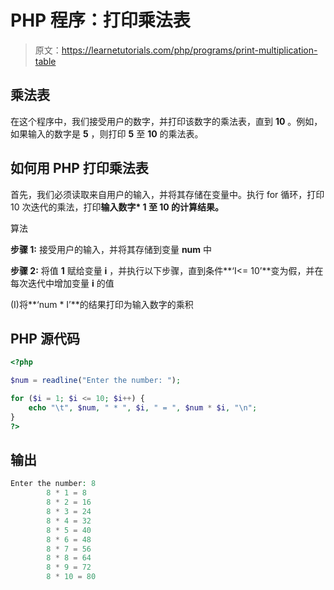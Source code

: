 # PHP 程序：打印乘法表

> 原文：<https://learnetutorials.com/php/programs/print-multiplication-table>

## 乘法表

在这个程序中，我们接受用户的数字，并打印该数字的乘法表，直到 **10** 。例如，如果输入的数字是 **5** ，则打印 **5** 至 **10** 的乘法表。

## 如何用 PHP 打印乘法表

首先，我们必须读取来自用户的输入，并将其存储在变量中。执行 for 循环，打印 10 次迭代的乘法，打印**输入数字* 1 至 10 的计算结果。**

算法

**步骤 1:** 接受用户的输入，并将其存储到变量 **num** 中

**步骤 2:** 将值 **1** 赋给变量 **i** ，并执行以下步骤，直到条件**‘I<= 10’**变为假，并在每次迭代中增加变量 **i** 的值

(I)将**‘num * I’**的结果打印为输入数字的乘积

## PHP 源代码

```php
<?php

$num = readline("Enter the number: ");

for ($i = 1; $i <= 10; $i++) {
    echo "\t", $num, " * ", $i, " = ", $num * $i, "\n";
}
?>

```

## 输出

```php
Enter the number: 8
        8 * 1 = 8
        8 * 2 = 16
        8 * 3 = 24
        8 * 4 = 32
        8 * 5 = 40
        8 * 6 = 48
        8 * 7 = 56
        8 * 8 = 64
        8 * 9 = 72
        8 * 10 = 80
```